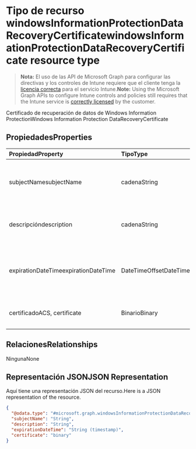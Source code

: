# <a name="windowsinformationprotectiondatarecoverycertificate-resource-type"></a><span data-ttu-id="87289-101">Tipo de recurso windowsInformationProtectionDataRecoveryCertificate</span><span class="sxs-lookup"><span data-stu-id="87289-101">windowsInformationProtectionDataRecoveryCertificate resource type</span></span>

> <span data-ttu-id="87289-102">**Nota:** El uso de las API de Microsoft Graph para configurar las directivas y los controles de Intune requiere que el cliente tenga la [licencia correcta](https://go.microsoft.com/fwlink/?linkid=839381) para el servicio Intune.</span><span class="sxs-lookup"><span data-stu-id="87289-102">**Note:** Using the Microsoft Graph APIs to configure Intune controls and policies still requires that the Intune service is [correctly licensed](https://go.microsoft.com/fwlink/?linkid=839381) by the customer.</span></span>

<span data-ttu-id="87289-103">Certificado de recuperación de datos de Windows Information Protection</span><span class="sxs-lookup"><span data-stu-id="87289-103">Windows Information Protection DataRecoveryCertificate</span></span>
## <a name="properties"></a><span data-ttu-id="87289-104">Propiedades</span><span class="sxs-lookup"><span data-stu-id="87289-104">Properties</span></span>
|<span data-ttu-id="87289-105">Propiedad</span><span class="sxs-lookup"><span data-stu-id="87289-105">Property</span></span>|<span data-ttu-id="87289-106">Tipo</span><span class="sxs-lookup"><span data-stu-id="87289-106">Type</span></span>|<span data-ttu-id="87289-107">Descripción</span><span class="sxs-lookup"><span data-stu-id="87289-107">Description</span></span>|
|:---|:---|:---|
|<span data-ttu-id="87289-108">subjectName</span><span class="sxs-lookup"><span data-stu-id="87289-108">subjectName</span></span>|<span data-ttu-id="87289-109">cadena</span><span class="sxs-lookup"><span data-stu-id="87289-109">String</span></span>|<span data-ttu-id="87289-110">Nombre de asunto del certificado para la recuperación de datos</span><span class="sxs-lookup"><span data-stu-id="87289-110">Data recovery Certificate subject name</span></span>|
|<span data-ttu-id="87289-111">descripción</span><span class="sxs-lookup"><span data-stu-id="87289-111">description</span></span>|<span data-ttu-id="87289-112">cadena</span><span class="sxs-lookup"><span data-stu-id="87289-112">String</span></span>|<span data-ttu-id="87289-113">Descripción del certificado para la recuperación de datos</span><span class="sxs-lookup"><span data-stu-id="87289-113">Data recovery Certificate description</span></span>|
|<span data-ttu-id="87289-114">expirationDateTime</span><span class="sxs-lookup"><span data-stu-id="87289-114">expirationDateTime</span></span>|<span data-ttu-id="87289-115">DateTimeOffset</span><span class="sxs-lookup"><span data-stu-id="87289-115">DateTimeOffset</span></span>|<span data-ttu-id="87289-116">Fecha y hora de expiración del certificado para la recuperación de datos</span><span class="sxs-lookup"><span data-stu-id="87289-116">Data recovery Certificate expiration datetime</span></span>|
|<span data-ttu-id="87289-117">certificado</span><span class="sxs-lookup"><span data-stu-id="87289-117">ACS, certificate</span></span>|<span data-ttu-id="87289-118">Binario</span><span class="sxs-lookup"><span data-stu-id="87289-118">Binary</span></span>|<span data-ttu-id="87289-119">Certificado para la recuperación de datos</span><span class="sxs-lookup"><span data-stu-id="87289-119">Data recovery Certificate</span></span>|

## <a name="relationships"></a><span data-ttu-id="87289-120">Relaciones</span><span class="sxs-lookup"><span data-stu-id="87289-120">Relationships</span></span>
<span data-ttu-id="87289-121">Ninguna</span><span class="sxs-lookup"><span data-stu-id="87289-121">None</span></span>
## <a name="json-representation"></a><span data-ttu-id="87289-122">Representación JSON</span><span class="sxs-lookup"><span data-stu-id="87289-122">JSON Representation</span></span>
<span data-ttu-id="87289-123">Aquí tiene una representación JSON del recurso.</span><span class="sxs-lookup"><span data-stu-id="87289-123">Here is a JSON representation of the resource.</span></span>
<!-- {
  "blockType": "resource",
  "keyProperty": "id",
  "@odata.type": "microsoft.graph.windowsInformationProtectionDataRecoveryCertificate"
}
-->
``` json
{
  "@odata.type": "#microsoft.graph.windowsInformationProtectionDataRecoveryCertificate",
  "subjectName": "String",
  "description": "String",
  "expirationDateTime": "String (timestamp)",
  "certificate": "binary"
}
```



